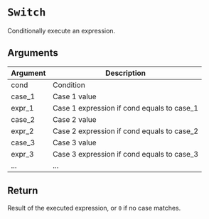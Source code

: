 # `Switch`

Conditionally execute an expression.

## Arguments

| Argument | Description                                |
| -------- | ------------------------------------------ |
| cond     | Condition                                  |
| case_1   | Case 1 value                               |
| expr_1   | Case 1 expression if cond equals to case_1 |
| case_2   | Case 2 value                               |
| expr_2   | Case 2 expression if cond equals to case_2 |
| case_3   | Case 3 value                               |
| expr_3   | Case 3 expression if cond equals to case_3 |
| ...      | ...                                        |

## Return

Result of the executed expression, or `0` if no case matches.

